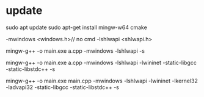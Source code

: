 # update
sudo apt update
sudo apt-get install mingw-w64 cmake

-mwindows  <windows.h>// no cmd
-lshlwapi  <shlwapi.h>


mingw-g++ -o main.exe a.cpp -mwindows -lshlwapi -s

mingw-g++ -o main.exe a.cpp -mwindows -lshlwapi -lwininet -static-libgcc -static-libstdc++ -s

mingw-g++ -o main.exe main.cpp -mwindows -lshlwapi -lwininet -lkernel32 -ladvapi32 -static-libgcc -static-libstdc++ -s